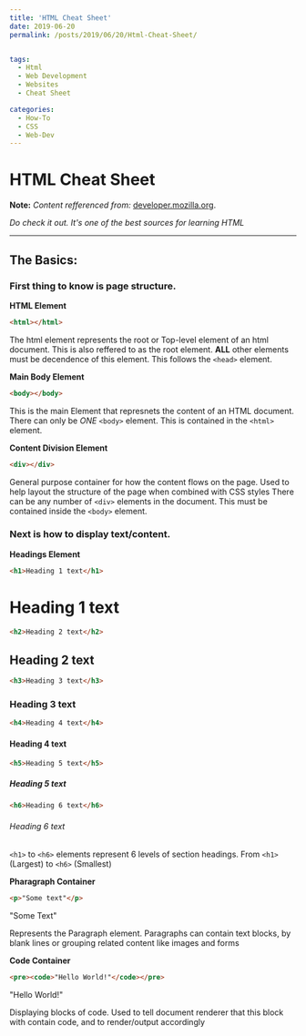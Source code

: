 ```yaml
---
title: 'HTML Cheat Sheet'
date: 2019-06-20
permalink: /posts/2019/06/20/Html-Cheat-Sheet/


tags:
  - Html
  - Web Development
  - Websites
  - Cheat Sheet

categories:
  - How-To
  - CSS
  - Web-Dev
---
```


# **HTML Cheat Sheet**

**Note:**
_Content refferenced from:_
[developer.mozilla.org](developer.mozilla.org).

_Do check it out. It's one of the best sources for learning HTML_

---

## **The Basics:**

### First thing to know is page structure.

**HTML Element**

``` html
<html></html>
```
The html element represents the root or Top-level element of an html document. 
This is also reffered to as the root element. **ALL** other elements must be decendence of this element.
This follows the ```<head>``` element.

**Main Body Element**

``` html
<body></body>
```

This is the main Element that represnets the content of an HTML document.
There can only be _ONE_ ```<body>``` element.
This is contained in the ```<html>``` element.

**Content Division Element**

``` html
<div></div>
```

General purpose container for how the content flows on the page. 
Used to help layout the structure of the page when combined with CSS styles
There can be any number of ```<div>``` elements in the document.
This must be contained inside the ```<body>``` element.

### Next is how to display text/content.

**Headings Element**

``` html
<h1>Heading 1 text</h1>
```
# Heading 1 text

``` html
<h2>Heading 2 text</h2>
```
## Heading 2 text

``` html
<h3>Heading 3 text</h3>
```
### Heading 3 text

``` html
<h4>Heading 4 text</h4>
```
#### Heading 4 text

``` html
<h5>Heading 5 text</h5>
```
##### Heading 5 text

``` html
<h6>Heading 6 text</h6>
```
###### Heading 6 text

```<h1>``` to ```<h6>``` elements represent 6 levels of section headings.
From ```<h1>``` (Largest) to ```<h6>``` (Smallest)

**Pharagraph Container**

``` html
<p>"Some text"</p>
```
"Some Text"

Represents the Paragraph element. 
Paragraphs can contain text blocks, by blank lines or grouping related content like images and forms

**Code Container**

``` html
<pre><code>"Hello World!"</code></pre>
```
"Hello World!"

Displaying blocks of code. Used to tell document renderer that this block with contain code, and to render/output accordingly